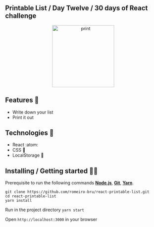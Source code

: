 ## Printable List / Day Twelve / 30 days of React challenge 

<p  align="center">
<img  src="https://media.giphy.com/media/S60FmbC13E0tlsNp3N/giphy.gif"  height="200" alt="print">
</p>

## Features 👾
* Write down your list
* Print it out

## Technologies :mag_right:
* React :atom:
* CSS :nail_care:
* LocalStorage :notebook:

## Installing / Getting started 👨‍🏭

Prerequisite to run the following commands <strong>[Node.js](https://nodejs.org/en/download/)</strong>, 
                           <strong>[Git](https://git-scm.com/downloads)</strong>, 
                           <strong>[Yarn](https://yarnpkg.com/)</strong>.
<br>
```
git clone https://github.com/romeiro-bru/react-printable-list.git
cd react-printable-list
yarn install
```

Run in the project directory ```yarn start```

Open ```http://localhost:3000``` in your browser

